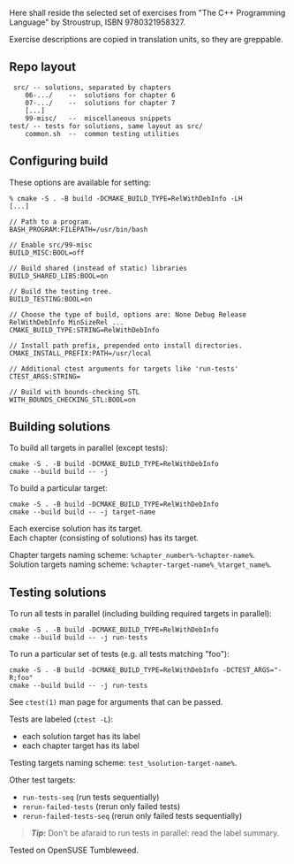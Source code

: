 Here shall reside the selected set of exercises from "The C++ Programming
Language" by Stroustrup, ISBN 9780321958327.

Exercise descriptions are copied in translation units, so they are greppable.

## Repo layout

```
 src/ -- solutions, separated by chapters
    06-.../    --  solutions for chapter 6
    07-.../    --  solutions for chapter 7
    [...]
    99-misc/   --  miscellaneous snippets
test/ -- tests for solutions, same layout as src/
    common.sh  --  common testing utilities
```

## Configuring build

These options are available for setting:

```
% cmake -S . -B build -DCMAKE_BUILD_TYPE=RelWithDebInfo -LH
[...]

// Path to a program.
BASH_PROGRAM:FILEPATH=/usr/bin/bash

// Enable src/99-misc
BUILD_MISC:BOOL=off

// Build shared (instead of static) libraries
BUILD_SHARED_LIBS:BOOL=on

// Build the testing tree.
BUILD_TESTING:BOOL=on

// Choose the type of build, options are: None Debug Release RelWithDebInfo MinSizeRel ...
CMAKE_BUILD_TYPE:STRING=RelWithDebInfo

// Install path prefix, prepended onto install directories.
CMAKE_INSTALL_PREFIX:PATH=/usr/local

// Additional ctest arguments for targets like 'run-tests'
CTEST_ARGS:STRING=

// Build with bounds-checking STL
WITH_BOUNDS_CHECKING_STL:BOOL=on
```

## Building solutions

To build all targets in parallel (except tests):
```
cmake -S . -B build -DCMAKE_BUILD_TYPE=RelWithDebInfo
cmake --build build -- -j
```

To build a particular target:
```
cmake -S . -B build -DCMAKE_BUILD_TYPE=RelWithDebInfo
cmake --build build -- -j target-name
```

Each exercise solution has its target.  
Each chapter (consisting of solutions) has its target.  

Chapter targets naming scheme: `%chapter_number%-%chapter-name%`.  
Solution targets naming scheme: `%chapter-target-name%_%target_name%`.  

## Testing solutions

To run all tests in parallel (including building required targets in parallel):
```
cmake -S . -B build -DCMAKE_BUILD_TYPE=RelWithDebInfo
cmake --build build -- -j run-tests
```

To run a particular set of tests (e.g. all tests matching "foo"):
```
cmake -S . -B build -DCMAKE_BUILD_TYPE=RelWithDebInfo -DCTEST_ARGS="-R;foo"
cmake --build build -- -j run-tests
```

See `ctest(1)` man page for arguments that can be passed.

Tests are labeled (`ctest -L`):
* each solution target has its label
* each chapter target has its label

Testing targets naming scheme: `test_%solution-target-name%`.

Other test targets:
* `run-tests-seq` (run tests sequentially)
* `rerun-failed-tests` (rerun only failed tests)
* `rerun-failed-tests-seq` (rerun only failed tests sequentially)

> ___Tip:___
> Don't be afaraid to run tests in parallel: read the label summary.  

Tested on OpenSUSE Tumbleweed.
